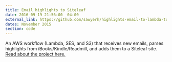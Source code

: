 ```yaml
---
title: Email highlights to Siteleaf
date: 2016-09-19 21:56:00 -04:00
external_link: https://github.com/sawyerh/highlights-email-to-lambda-to-siteleaf
dates: November 2015
section: code
---
```


An AWS workflow (Lambda, SES, and S3) that receives new emails, parses highlights from iBooks/Kindle/Readmill, and adds them to a Siteleaf site. [Read about the project here.](https://medium.com/@sawyerh/how-i-m-exporting-my-highlights-from-the-grasps-of-ibooks-and-kindle-ce6a6031b298)